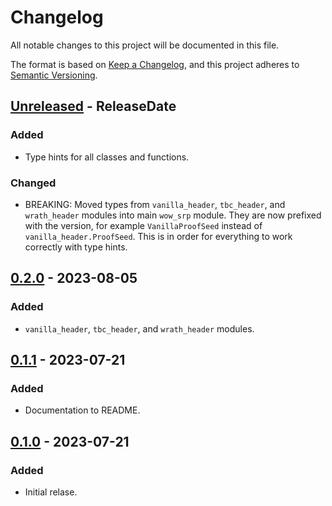 # Changelog

All notable changes to this project will be documented in this file.

The format is based on [Keep a Changelog](https://keepachangelog.com/en/1.0.0/),
and this project adheres to [Semantic Versioning](https://semver.org/spec/v2.0.0.html).

<!-- next-header -->
## [Unreleased] - ReleaseDate

### Added

* Type hints for all classes and functions.

### Changed

* BREAKING: Moved types from `vanilla_header`, `tbc_header`, and `wrath_header` modules into main `wow_srp` module.
They are now prefixed with the version, for example `VanillaProofSeed` instead of `vanilla_header.ProofSeed`.
This is in order for everything to work correctly with type hints.

## [0.2.0] - 2023-08-05

### Added

* `vanilla_header`, `tbc_header`, and `wrath_header` modules.

## [0.1.1] - 2023-07-21

### Added

* Documentation to README.

## [0.1.0] - 2023-07-21

### Added

* Initial relase.

<!-- next-url -->
[Unreleased]: https://github.com/gtker/wow_srp/compare/v0.2.0...HEAD
[0.2.0]: https://github.com/gtker/wow_srp/compare/v0.1.1...0.2.0
[0.1.1]: https://github.com/gtker/wow_srp_python/releases/tag/v0.1.1
[0.1.0]: https://github.com/gtker/wow_srp_python/releases/tag/v0.1.0
